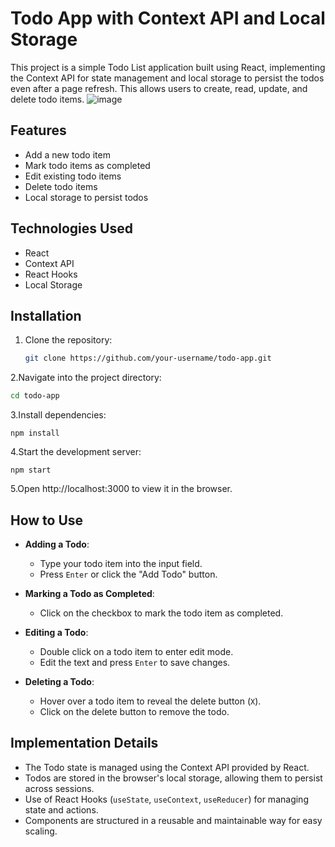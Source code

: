# Todo App with Context API and Local Storage

This project is a simple Todo List application built using React, implementing the Context API for state management and local storage to persist the todos even after a page refresh. This allows users to create, read, update, and delete todo items.
![image](https://github.com/yash-25log/context/assets/58944204/774155a0-9a09-4028-b438-32355108d4b1)


## Features

- Add a new todo item
- Mark todo items as completed
- Edit existing todo items
- Delete todo items
- Local storage to persist todos

## Technologies Used

- React
- Context API
- React Hooks
- Local Storage

## Installation

1. Clone the repository:

   ```bash
   git clone https://github.com/your-username/todo-app.git

2.Navigate into the project directory:

  ```bash
  cd todo-app
  ```

3.Install dependencies:
  ```
  npm install
  ```

4.Start the development server:
  ```
  npm start
  ```

5.Open http://localhost:3000 to view it in the browser.

## How to Use

- **Adding a Todo**:
  - Type your todo item into the input field.
  - Press `Enter` or click the "Add Todo" button.

- **Marking a Todo as Completed**:
  - Click on the checkbox to mark the todo item as completed.

- **Editing a Todo**:
  - Double click on a todo item to enter edit mode.
  - Edit the text and press `Enter` to save changes.

- **Deleting a Todo**:
  - Hover over a todo item to reveal the delete button (`X`).
  - Click on the delete button to remove the todo.

## Implementation Details

- The Todo state is managed using the Context API provided by React.
- Todos are stored in the browser's local storage, allowing them to persist across sessions.
- Use of React Hooks (`useState`, `useContext`, `useReducer`) for managing state and actions.
- Components are structured in a reusable and maintainable way for easy scaling.
